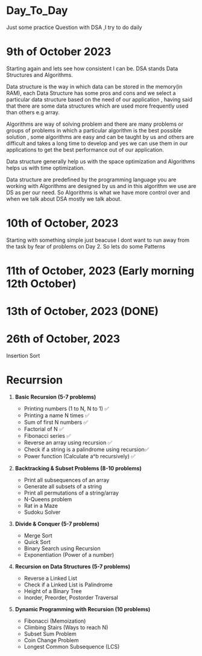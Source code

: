 # Day_To_Day

Just some practice Question with DSA ,I try to do daily

# 9th of October 2023

Starting again and lets see how consistent I can be.
DSA stands Data Structures and Algorithms.

Data structure is the way in which data can be stored in the memory(in RAM),
each Data Structure has some pros and cons and we select a particular data structure based on the need of our application , having said that there are some data structures which are used more frequently used than others e.g array.

Algorithms are way of solving problem and there are many problems or groups of problems in which a particular algorithm is the best possible solution , some algorithms are easy and can be taught by us and others are difficult and takes a long time to develop and yes we can use them in our applications to get the best performance out of our application.

Data structure generally help us with the space optimization and
Algorithms helps us with time optimization.

Data structure are predefined by the programming language you are working with
Algorithms are designed by us and in this algorithm we use are DS as per our need. So Algorithms is what we have more control over and when we talk about DSA
mostly we talk about.

# 10th of October, 2023

Starting with something simple just beacuse I dont want to run away from the task by fear of problems on Day 2.
So lets do some Patterns

# 11th of October, 2023 (Early morning 12th October)

# 13th of October, 2023 (DONE)

# 26th of October, 2023

Insertion Sort

# Recurrsion

1. **Basic Recursion (5-7 problems)**

   - Printing numbers (1 to N, N to 1) ✅
   - Printing a name N times ✅
   - Sum of first N numbers ✅
   - Factorial of N ✅
   - Fibonacci series ✅
   - Reverse an array using recursion ✅
   - Check if a string is a palindrome using recursion✅
   - Power function (Calculate a^b recursively) ✅

2. **Backtracking & Subset Problems (8-10 problems)**

   - Print all subsequences of an array
   - Generate all subsets of a string
   - Print all permutations of a string/array
   - N-Queens problem
   - Rat in a Maze
   - Sudoku Solver

3. **Divide & Conquer (5-7 problems)**

   - Merge Sort
   - Quick Sort
   - Binary Search using Recursion
   - Exponentiation (Power of a number)

4. **Recursion on Data Structures (5-7 problems)**

   - Reverse a Linked List
   - Check if a Linked List is Palindrome
   - Height of a Binary Tree
   - Inorder, Preorder, Postorder Traversal

5. **Dynamic Programming with Recursion (10 problems)**
   - Fibonacci (Memoization)
   - Climbing Stairs (Ways to reach N)
   - Subset Sum Problem
   - Coin Change Problem
   - Longest Common Subsequence (LCS)
